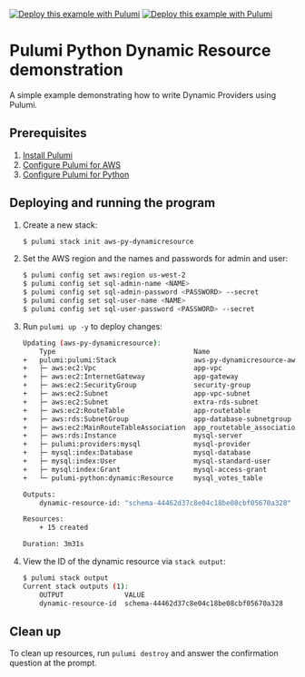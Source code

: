 [![Deploy this example with Pulumi](https://www.pulumi.com/images/deploy-with-pulumi/dark.svg)](https://app.pulumi.com/new?template=https://github.com/pulumi/examples/blob/master/aws-py-dynamicresource/README.md#gh-light-mode-only)
[![Deploy this example with Pulumi](https://www.pulumi.com/images/deploy-with-pulumi/light.svg)](https://app.pulumi.com/new?template=https://github.com/pulumi/examples/blob/master/aws-py-dynamicresource/README.md#gh-dark-mode-only)

# Pulumi Python Dynamic Resource demonstration

A simple example demonstrating how to write Dynamic Providers using Pulumi.

## Prerequisites

1. [Install Pulumi](https://www.pulumi.com/docs/get-started/install/)
1. [Configure Pulumi for AWS](https://www.pulumi.com/docs/intro/cloud-providers/aws/setup/)
1. [Configure Pulumi for Python](https://www.pulumi.com/docs/intro/languages/python/)

## Deploying and running the program

1. Create a new stack:

    ```bash
    $ pulumi stack init aws-py-dynamicresource
    ```

1. Set the AWS region and the names and passwords for admin and user:

    ```bash
    $ pulumi config set aws:region us-west-2
    $ pulumi config set sql-admin-name <NAME>
    $ pulumi config set sql-admin-password <PASSWORD> --secret
    $ pulumi config set sql-user-name <NAME>
    $ pulumi config set sql-user-password <PASSWORD> --secret
    ```

1. Run `pulumi up -y` to deploy changes:

    ```bash
    Updating (aws-py-dynamicresource):
        Type                                  Name                                           Status
    +   pulumi:pulumi:Stack                   aws-py-dynamicresource-aws-py-dynamicresource  created
    +   ├─ aws:ec2:Vpc                        app-vpc                                        created
    +   ├─ aws:ec2:InternetGateway            app-gateway                                    created
    +   ├─ aws:ec2:SecurityGroup              security-group                                 created
    +   ├─ aws:ec2:Subnet                     app-vpc-subnet                                 created
    +   ├─ aws:ec2:Subnet                     extra-rds-subnet                               created
    +   ├─ aws:ec2:RouteTable                 app-routetable                                 created
    +   ├─ aws:rds:SubnetGroup                app-database-subnetgroup                       created
    +   ├─ aws:ec2:MainRouteTableAssociation  app_routetable_association                     created
    +   ├─ aws:rds:Instance                   mysql-server                                   created
    +   ├─ pulumi:providers:mysql             mysql-provider                                 created
    +   ├─ mysql:index:Database               mysql-database                                 created
    +   ├─ mysql:index:User                   mysql-standard-user                            created
    +   ├─ mysql:index:Grant                  mysql-access-grant                             created
    +   └─ pulumi-python:dynamic:Resource     mysql_votes_table                              created

    Outputs:
        dynamic-resource-id: "schema-44462d37c8e04c18be08cbf05670a328"

    Resources:
        + 15 created

    Duration: 3m31s
    ```

1. View the ID of the dynamic resource via `stack output`:

    ```bash
    $ pulumi stack output
    Current stack outputs (1):
        OUTPUT               VALUE
        dynamic-resource-id  schema-44462d37c8e04c18be08cbf05670a328
    ```

## Clean up

To clean up resources, run `pulumi destroy` and answer the confirmation question at the prompt.
